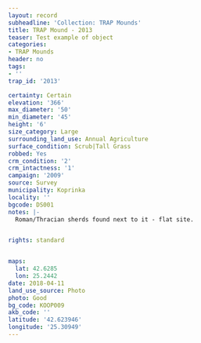```yaml
---
layout: record
subheadline: 'Collection: TRAP Mounds'
title: TRAP Mound - 2013
teaser: Test example of object
categories:
- TRAP Mounds
header: no
tags:
- ''
trap_id: '2013'

certainty: Certain
elevation: '366'
max_diameter: '50'
min_diameter: '45'
height: '6'
size_category: Large
surrounding_land_use: Annual Agriculture
surface_condition: Scrub|Tall Grass
robbed: Yes
crm_condition: '2'
crm_intactness: '1'
campaign: '2009'
source: Survey
municipality: Koprinka
locality: ''
bgcode: DS001
notes: |-
  Roman/Thracian sherds found next to it - flat site.


rights: standard


maps:
  lat: 42.6285
  lon: 25.2442
date: 2018-04-11
land_use_source: Photo
photo: Good
bg_code: KOOP009
akb_code: ''
latitude: '42.623946'
longitude: '25.30949'
---
```

